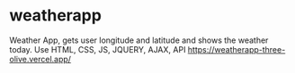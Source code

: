 # weatherapp
Weather App, gets user longitude and latitude and shows the weather today. Use HTML, CSS, JS, JQUERY, AJAX, API
https://weatherapp-three-olive.vercel.app/
